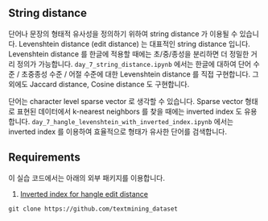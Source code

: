 ## String distance

단어나 문장의 형태적 유사성을 정의하기 위하여 string distance 가 이용될 수 있습니다. Levenshtein distance (edit distance) 는 대표적인 string distance 입니다. Levenshtein distance 를 한글에 적용할 때에는 초/중/종성을 분리하면 더 정밀한 거리 정의가 가능합니다. `day_7_string_distance.ipynb` 에서는 한글에 대하여 단어 수준 / 초중종성 수준 / 어절 수준에 대한 Levenshtein distance 를 직접 구현합니다. 그 외에도 Jaccard distance, Cosine distance 도 구현합니다.

단어는 character level sparse vector 로 생각할 수 있습니다. Sparse vector 형태로 표현된 데이터에서 k-nearest neighbors 를 찾을 때에는 inverted index 도 유용합니다. `day_7_hangle_levenshtein_with_inverted_index.ipynb` 에서는 inverted index 를 이용하여 효율적으로 형태가 유사한 단어를 검색합니다.


## Requirements

이 실습 코드에서는 아래의 외부 패키지를 이용합니다.

1. [Inverted index for hangle edit distance](https://github.com/lovit/inverted_index_for_hangle_editdistance)

```
git clone https://github.com/textmining_dataset
```
